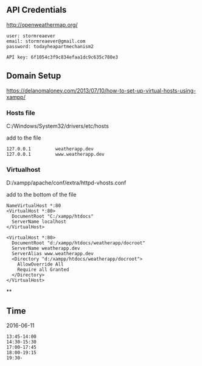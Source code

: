 ## API Credentials

http://openweathermap.org/

    user: stormreaever
    email: stormreaever@gmail.com
    password: todayheapartmechanism2

    API key: 6f1054c3f9c834efaa1dc9c635c780e3

## Domain Setup

https://delanomaloney.com/2013/07/10/how-to-set-up-virtual-hosts-using-xampp/

### Hosts file

C:/Windows/System32/drivers/etc/hosts

add to the file

    127.0.0.1         weatherapp.dev
    127.0.0.1         www.weatherapp.dev

### Virtualhost

D:/xampp/apache/conf/extra/httpd-vhosts.conf

add to the bottom of the file

    NameVirtualHost *:80
    <VirtualHost *:80>
      DocumentRoot "C:/xampp/htdocs"
      ServerName localhost
    </VirtualHost>

    <VirtualHost *:80>
      DocumentRoot "d:/xampp/htdocs/weatherapp/docroot"
      ServerName weatherapp.dev
      ServerAlias www.weatherapp.dev
      <Directory "d:/xampp/htdocs/weatherapp/docroot">
        AllowOverride All
        Require all Granted
      </Directory>
    </VirtualHost>


**

## Time

2016-06-11

    13:45-14:00
    14:30-15:30
    17:00-17:45
    18:00-19:15
    19:30-
